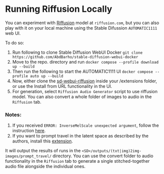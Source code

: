 # Running Riffusion Locally

You can experiment with [Riffusion](https://riffusion.com/about) model at `riffusion.com`, but you can also play with it on your local machine using the Stable Difussion `AUTOMATIC1111` web UI.

To do so:
1. Run following to clone Stable Diffusion WebUI Docker `git clone https://github.com/AbdBarho/stable-diffusion-webui-docker`
2. Move to the repo. directory and run `docker compose --profile download up --build`
3. Then run the following to start the AUTOMATIC1111 UI `docker compose --profile auto up --build`
4. Now, either clone the [sd-webui-riffusion](https://github.com/enlyth/sd-webui-riffusion) inside your /extensions folder, or use the Install from URL functionality in the UI.
5. For generation, select `Riffusion Audio Generator` script to use riffusion model. You can also convert a whole folder of images to audio in the `Riffusion` tab.

### Notes:
1. If you received `ERROR: InverseMelScale unexpected argument`, follow the instruction [here](https://github.com/enlyth/sd-webui-riffusion/issues/34).
2. If you want to prompt travel in the latent space as described by the authors, install this [extension](https://github.com/Kahsolt/stable-diffusion-webui-prompt-travel).

It will output the results of runs in the `<SD>/outputs/(txt|img)2img-images/prompt_travel/` directory. You can use the convert folder to audio functionality in the `Riffusion` tab to generate a single stitched-together audio file alongside the individual ones.